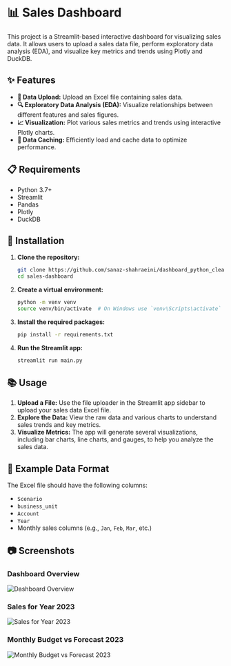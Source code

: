 # 📊 Sales Dashboard

This project is a Streamlit-based interactive dashboard for visualizing sales data. It allows users to upload a sales data file, perform exploratory data analysis (EDA), and visualize key metrics and trends using Plotly and DuckDB.

## ✨ Features

- **📂 Data Upload:** Upload an Excel file containing sales data.
- **🔍 Exploratory Data Analysis (EDA):** Visualize relationships between different features and sales figures.
- **📈 Visualization:** Plot various sales metrics and trends using interactive Plotly charts.
- **💾 Data Caching:** Efficiently load and cache data to optimize performance.

## 📋 Requirements

- Python 3.7+
- Streamlit
- Pandas
- Plotly
- DuckDB

## 🚀 Installation

1. **Clone the repository:**

    ```sh
    git clone https://github.com/sanaz-shahraeini/dashboard_python_cleandata
    cd sales-dashboard
    ```

2. **Create a virtual environment:**

    ```sh
    python -m venv venv
    source venv/bin/activate  # On Windows use `venv\Scripts\activate`
    ```

3. **Install the required packages:**

    ```sh
    pip install -r requirements.txt
    ```

4. **Run the Streamlit app:**

    ```sh
    streamlit run main.py
    ```

## 📚 Usage

1. **Upload a File:** Use the file uploader in the Streamlit app sidebar to upload your sales data Excel file.
2. **Explore the Data:** View the raw data and various charts to understand sales trends and key metrics.
3. **Visualize Metrics:** The app will generate several visualizations, including bar charts, line charts, and gauges, to help you analyze the sales data.

## 📝 Example Data Format

The Excel file should have the following columns:

- `Scenario`
- `business_unit`
- `Account`
- `Year`
- Monthly sales columns (e.g., `Jan`, `Feb`, `Mar`, etc.)

## 📷 Screenshots

### Dashboard Overview

![Dashboard Overview](./images/dashboard_overview.png)

### Sales for Year 2023

![Sales for Year 2023](./images/sales_2023.png)

### Monthly Budget vs Forecast 2023

![Monthly Budget vs Forecast 2023](./images/monthly_budget_vs_forecast_2023.png)
